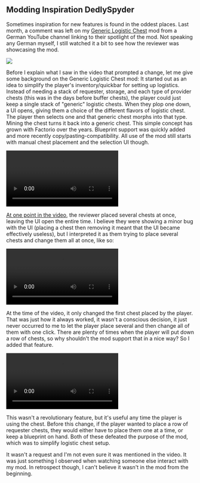 ## Modding Inspiration <author>DedlySpyder</author>

Sometimes inspiration for new features is found in the oddest places. Last month, a comment was left on my [Generic Logistic Chest](https://mods.factorio.com/mod/Generic_Logistic_Chest) mod from a German YouTube channel linking to their spotlight of the mod. Not speaking any German myself, I still watched it a bit to see how the reviewer was showcasing the mod.

![](https://youtu.be/cZf56r62WE8)

Before I explain what I saw in the video that prompted a change, let me give some background on the Generic Logistic Chest mod: It started out as an idea to simplify the player's inventory/quickbar for setting up logistics. Instead of needing a stack of requester, storage, and each type of provider chests (this was in the days before buffer chests), the player could just keep a single stack of "generic" logistic chests. When they plop one down, a UI opens, giving them a choice of the different flavors of logistic chest. The player then selects one and that generic chest morphs into that type. Mining the chest turns it back into a generic chest. This simple concept has grown with Factorio over the years. Blueprint support was quickly added and more recently copy/pasting-compatibility. All use of the mod still starts with manual chest placement and the selection UI though.

![Main selection UI for Generic Logistic Chest](media/basic_selection.webm)

[At one point in the video](https://youtu.be/cZf56r62WE8?t=575), the reviewer placed several chests at once, leaving the UI open the entire time. I believe they were showing a minor bug with the UI (placing a chest then removing it meant that the UI became effectively useless), but I interpreted it as them trying to place several chests and change them all at once, like so:

![Placing multiple chests, unable to change them all at once](media/old_multi_selection.webm)

At the time of the video, it only changed the first chest placed by the player. That was just how it always worked, it wasn't a conscious decision, it just never occurred to me to let the player place several and then change all of them with one click. There are plenty of times when the player will put down a row of chests, so why shouldn't the mod support that in a nice way? So I added that feature.

![Placing multiple chests, now changing them all at once](media/new_multi_selection.webm)

This wasn't a revolutionary feature, but it's useful any time the player is using the chest. Before this change, if the player wanted to place a row of requester chests, they would either have to place them one at a time, or keep a blueprint on hand. Both of these defeated the purpose of the mod, which was to simplify logistic chest setup.

It wasn't a request and I'm not even sure it was mentioned in the video. It was just something I observed when watching someone else interact with my mod. In retrospect though, I can't believe it wasn't in the mod from the beginning.
